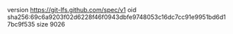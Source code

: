 version https://git-lfs.github.com/spec/v1
oid sha256:69c6a9203f02d6228f46f0943dbfe9748053c16dc7cc91e9951bd6d17bc9f535
size 9026
